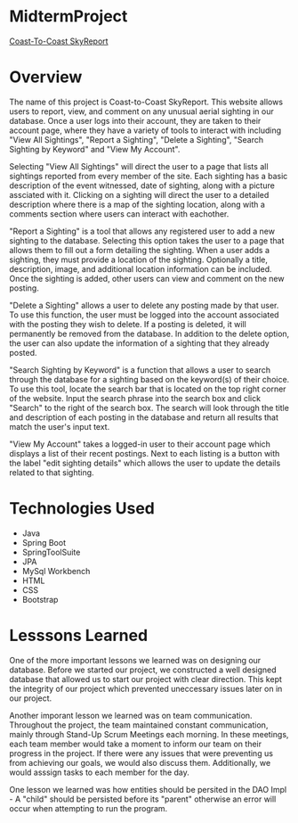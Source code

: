 # MidtermProject
[Coast-To-Coast SkyReport](http://18.116.157.70:8080/CoastToCoastSkyReport)

# Overview

The name of this project is Coast-to-Coast SkyReport. This website allows users to report, view, and comment on any unusual aerial sighting in our database. Once a user logs into their account, they are taken to their account page, where they have a variety of tools to interact with including "View All Sightings", "Report a Sighting", "Delete a Sighting", "Search Sighting by Keyword" and "View My Account". 

Selecting "View All Sightings" will direct the user to a page that lists all sightings reported from every member of the site. Each sighting has a basic description of the event witnessed, date of sighting, along with a picture assciated with it. Clicking on a sighting will direct the user to a detailed description where there is a map of the sighting location, along with a comments section where users can interact with eachother. 

"Report a Sighting" is a tool that allows any registered user to add a new sighting to the database. Selecting this option takes the user to a page that allows them to fill out a form detailing the sighting. When a user adds a sighting, they must provide a location of the sighting. Optionally a title, description, image, and additional location information can be included. Once the sighting is added, other users can view and comment on the new posting. 

"Delete a Sighting" allows a user to delete any posting made by that user. To use this function, the user must be logged into the account associated with the posting they wish to delete. If a posting is deleted, it will permanently be removed from the database. In addition to the delete option, the user can also update the information of a sighting that they already posted.

"Search Sighting by Keyword" is a function that allows a user to search through the database for a sighting based on the keyword(s) of their choice. To use this tool, locate the search bar that is located on the top right corner of the website. Input the search phrase into the search box and click "Search" to the right of the search box. The search will look through the title and description of each posting in the database and return all results that match the user's input text. 

"View My Account" takes a logged-in user to their account page which displays a list of their recent postings. Next to each listing is a button with the label "edit sighting details" which allows the user to update the details related to that sighting. 



# Technologies Used

- Java
- Spring Boot
- SpringToolSuite
- JPA
- MySql Workbench
- HTML
- CSS
- Bootstrap

# Lesssons Learned

One of the more important lessons we learned was on designing our database. Before we started our project, we constructed a well designed database that allowed us to start our project with clear direction. This kept the integrity of our project which prevented uneccessary issues later on in our project.

Another imporant lesson we learned was on team communication. Throughout the project, the team maintained constant communication, mainly through Stand-Up Scrum Meetings each morning. In these meetings, each team member would take a moment to inform our team on their progress in the project. If there were any issues that were preventing us from achieving our goals, we would also discuss them. Additionally, we would asssign tasks to each member for the day. 

One lesson we learned was how entities should be persited in the DAO Impl - A "child" should be persisted before its "parent" otherwise an error will occur when attempting to run the program.
